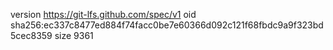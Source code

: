 version https://git-lfs.github.com/spec/v1
oid sha256:ec337c8477ed884f74facc0be7e60366d092c121f68fbdc9a9f323bd5cec8359
size 9361
